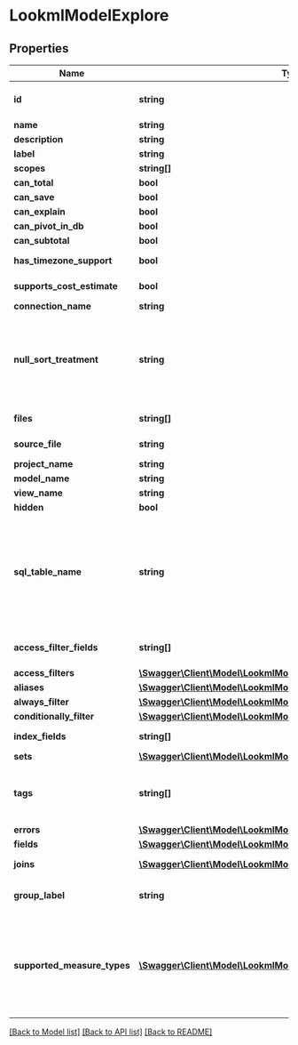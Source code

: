 # LookmlModelExplore

## Properties
Name | Type | Description | Notes
------------ | ------------- | ------------- | -------------
**id** | **string** | Fully qualified name model plus explore name | [optional] 
**name** | **string** | Explore name | [optional] 
**description** | **string** | Description | [optional] 
**label** | **string** | Label | [optional] 
**scopes** | **string[]** | Scopes | [optional] 
**can_total** | **bool** | Can Total | [optional] 
**can_save** | **bool** | Can Save | [optional] 
**can_explain** | **bool** | Can Explain | [optional] 
**can_pivot_in_db** | **bool** | Can pivot in the DB | [optional] 
**can_subtotal** | **bool** | Can use subtotals | [optional] 
**has_timezone_support** | **bool** | Has timezone support | [optional] 
**supports_cost_estimate** | **bool** | Cost estimates supported | [optional] 
**connection_name** | **string** | Connection name | [optional] 
**null_sort_treatment** | **string** | How nulls are sorted, possible values are \&quot;low\&quot;, \&quot;high\&quot;, \&quot;first\&quot; and \&quot;last\&quot; | [optional] 
**files** | **string[]** | List of model source files | [optional] 
**source_file** | **string** | Primary source_file file | [optional] 
**project_name** | **string** | Name of project | [optional] 
**model_name** | **string** | Name of model | [optional] 
**view_name** | **string** | Name of view | [optional] 
**hidden** | **bool** | Is hidden | [optional] 
**sql_table_name** | **string** | A sql_table_name expression that defines what sql table the view/explore maps onto. Example: \&quot;prod_orders2 AS orders\&quot; in a view named orders. | [optional] 
**access_filter_fields** | **string[]** | (DEPRECATED) Array of access filter field names | [optional] 
**access_filters** | [**\Swagger\Client\Model\LookmlModelExploreAccessFilter[]**](LookmlModelExploreAccessFilter.md) | Access filters | [optional] 
**aliases** | [**\Swagger\Client\Model\LookmlModelExploreAlias[]**](LookmlModelExploreAlias.md) | Aliases | [optional] 
**always_filter** | [**\Swagger\Client\Model\LookmlModelExploreAlwaysFilter[]**](LookmlModelExploreAlwaysFilter.md) | Always filter | [optional] 
**conditionally_filter** | [**\Swagger\Client\Model\LookmlModelExploreConditionallyFilter[]**](LookmlModelExploreConditionallyFilter.md) | Conditionally filter | [optional] 
**index_fields** | **string[]** | Array of index fields | [optional] 
**sets** | [**\Swagger\Client\Model\LookmlModelExploreSet[]**](LookmlModelExploreSet.md) | Sets | [optional] 
**tags** | **string[]** | An array of arbitrary string tags provided in the model for this explore. | [optional] 
**errors** | [**\Swagger\Client\Model\LookmlModelExploreError[]**](LookmlModelExploreError.md) | Errors | [optional] 
**fields** | [**\Swagger\Client\Model\LookmlModelExploreFieldset**](LookmlModelExploreFieldset.md) | Fields | [optional] 
**joins** | [**\Swagger\Client\Model\LookmlModelExploreJoins[]**](LookmlModelExploreJoins.md) | Views joined into this explore | [optional] 
**group_label** | **string** | Label used to group explores in the navigation menus | [optional] 
**supported_measure_types** | [**\Swagger\Client\Model\LookmlModelExploreSupportedMeasureType[]**](LookmlModelExploreSupportedMeasureType.md) | An array of items describing which custom measure types are supported for creating a custom measure &#39;baed_on&#39; each possible dimension type. | [optional] 

[[Back to Model list]](../README.md#documentation-for-models) [[Back to API list]](../README.md#documentation-for-api-endpoints) [[Back to README]](../README.md)


